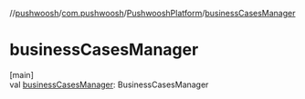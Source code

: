 //[pushwoosh](../../../index.md)/[com.pushwoosh](../index.md)/[PushwooshPlatform](index.md)/[businessCasesManager](business-cases-manager.md)

# businessCasesManager

[main]\
val [businessCasesManager](business-cases-manager.md): BusinessCasesManager
